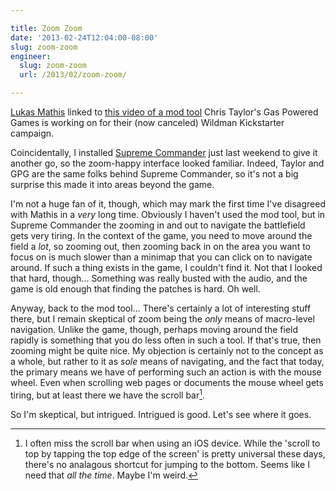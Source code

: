 ```yaml
---

title: Zoom Zoom
date: '2013-02-24T12:04:00-08:00'
slug: zoom-zoom
engineer:
  slug: zoom-zoom
  url: /2013/02/zoom-zoom/

---
```


[Lukas Mathis](http://ignorethecode.net/blog/2013/01/29/zoomable_mod_tool/) linked to [this video of a mod tool](https://www.kickstarter.com/projects/gaspoweredgames/wildman-an-evolutionary-action-rpg/posts/394335) Chris Taylor's Gas Powered Games is working on for their (now canceled) Wildman Kickstarter campaign.

Coincidentally, I installed [Supreme Commander](http://en.wikipedia.org/wiki/Supreme_Commander_%28game%29) just last weekend to give it another go, so the zoom-happy interface looked familiar. Indeed, Taylor and GPG are the same folks behind Supreme Commander, so it's not a big surprise this made it into areas beyond the game.

I'm not a huge fan of it, though, which may mark the first time I've disagreed with Mathis in a *very* long time. Obviously I haven't used the mod tool, but in Supreme Commander the zooming in and out to navigate the battlefield gets very tiring. In the context of the game, you need to move around the field a *lot*, so zooming out, then zooming back in on the area you want to focus on is much slower than a minimap that you can click on to navigate around. If such a thing exists in the game, I couldn't find it. Not that I looked that hard, though... Something was really busted with the audio, and the game is old enough that finding the patches is hard. Oh well.

Anyway, back to the mod tool... There's certainly a lot of interesting stuff there, but I remain skeptical of zoom being the *only* means of macro-level navigation. Unlike the game, though, perhaps moving around the field rapidly is something that you do less often in such a tool. If that's true, then zooming might be quite nice. My objection is certainly not to the concept as a whole, but rather to it as *sole* means of navigating, and the fact that today, the primary means we have of performing such an action is with the mouse wheel. Even when scrolling web pages or documents the mouse wheel gets tiring, but at least there we have the scroll bar[^zoomzoom1].

So I'm skeptical, but intrigued. Intrigued is good. Let's see where it goes.



[^zoomzoom1]: I often miss the scroll bar when using an iOS device. While the 'scroll to top by tapping the top edge of the screen' is pretty universal these days, there's no analagous shortcut for jumping to the bottom. Seems like I need that *all the time*. Maybe I'm weird.
